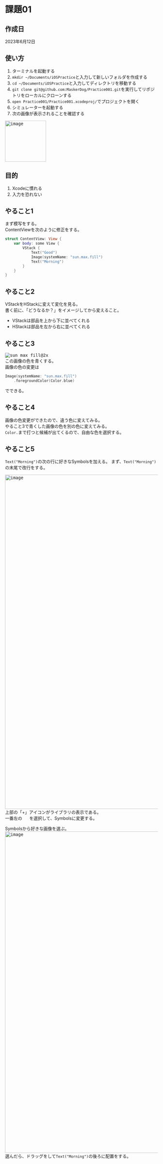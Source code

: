 #  課題01

## 作成日
2023年6月12日

## 使い方
1. ターミナルを起動する
1. `mkdir ~/Documents/iOSPractice`と入力して新しいフォルダを作成する
1. `cd ~/Documents/iOSPractice`と入力してディレクトリを移動する
1. `git clone git@github.com:MaskerDog/Practice001.git`を実行してリポジトリをローカルにクローンする
1. `open Practice001/Practice001.xcodeproj/`でプロジェクトを開く
1. シミュレーターを起動する
1. 次の画像が表示されることを確認する

<kbd><img width="135" alt="image" src="https://github.com/MaskerDog/Practice001/assets/37284851/9ee30b2c-1ba4-4e28-b916-e4327938f27d"></kbd>

## 目的
1. Xcodeに慣れる
2. 入力を恐れない

## やること1

まず模写をする。  
ContentViewを次のように修正をする。

```Swift
struct ContentView: View {
    var body: some View {
        VStack {
            Text("Good")
            Image(systemName: "sun.max.fill")
            Text("Morning")
        }
    }
}
```

## やること2

VStackをHStackに変えて変化を見る。  
書く前に、「どうなるか？」をイメージしてから変えること。  

* VStackは部品を上から下に並べてくれる
* HStackは部品を左から右に並べてくれる

## やること3

<kbd>![sun max fill@2x](https://github.com/MaskerDog/Practice001/assets/37284851/780772d0-d69f-4206-9315-a7900129c81a)</kbd>  
この画像の色を青くする。  
画像の色の変更は  

```Swift
Image(systemName: "sun.max.fill")
    .foregroundColor(Color.blue)
```

でできる。

## やること4

画像の色変更ができたので、違う色に変えてみる。  
やること3で青くした画像の色を別の色に変えてみる。  
`Color.`まで打つと候補が出てくるので、自由な色を選択する。

## やること5

`Text("Morning")`の次の行に好きなSymbolsを加える。
まず、`Text("Morning")`の末尾で改行をする。  

<kbd><img width="1100" alt="image" src="https://github.com/MaskerDog/Practice001/assets/37284851/543cb122-4068-45ff-be6a-43bf09e58618"></kbd>
上部の「+」アイコンがライブラリの表示である。  
一番左の <img width="16" height="16" src="https://github.com/MaskerDog/Practice001/assets/37284851/597fd6fe-2f8c-4be3-9401-2f38fe84708b"> を選択して、Symbolsに変更する。

Symbolsから好きな画像を選ぶ。
<kbd><img width="1058" alt="image" src="https://github.com/MaskerDog/Practice001/assets/37284851/caba19c2-8560-473d-bc3b-7bf10511ae39"></kbd>
選んだら、ドラッグをして`Text("Morning")`の後ろに配置をする。



